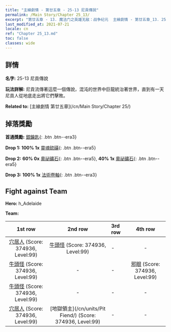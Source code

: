 ```yaml
---
title: "主線劇情 - 第廿五章 - 25-13 尼貢傳說"
permalink: /Main Story/Chapter 25_13/
excerpt: "第廿五章 - 13. 魔法门之英雄无敌：战争纪元  主線劇情 - 第廿五章_13. 25-13 尼貢傳說"
last_modified_at: 2021-07-21
locale: cn
ref: "Chapter 25_13.md"
toc: false
classes: wide
---
```


## 詳情

 **名字:** 25-13 尼貢傳說

 **玩法詳解:** 尼貢流傳著這麼一個傳說，混沌的世界中巨龍統治著世界，直到有一天尼貢人從地底走出將它們擊敗。

 **Related to:** [主線劇情 第廿五章](/cn/Main Story/Chapter 25/)

## 掉落獎勵

 **首通獎勵:** [銀鑰匙](/cn/Items/con_693/){: .btn .btn--era3}

 **Drop 1:** **100% 1x** [靈魂硫磺](/cn/Items/mat_85/){: .btn .btn--era5}

 **Drop 2:** **60% 0x** [奧祕礦石](/cn/Items/mat_75/){: .btn .btn--era5}, **40% 1x** [奧祕礦石](/cn/Items/mat_75/){: .btn .btn--era5}

 **Drop 3:** **100% 1x** [法術卷軸](/cn/Items/con_694/){: .btn .btn--era3}


## Fight against Team
 **Hero:** h_Adelaide

 **Team:**


  | 1st row | 2nd row | 3rd row | 4th row |
  |:----:|:----:|:----|:----:|
  | [穴居人](/cn/units/Troglodyte/) (Score: 374936, Level:99)  | [牛頭怪](/cn/units/Minotaur/) (Score: 374936, Level:99)  | - | - |
  | [牛頭怪](/cn/units/Minotaur/) (Score: 374936, Level:99)  | - | - | [邪眼](/cn/units/Beholder/) (Score: 374936, Level:99)  |
  | [牛頭怪](/cn/units/Minotaur/) (Score: 374936, Level:99)  | - | - | - |
  | [穴居人](/cn/units/Troglodyte/) (Score: 374936, Level:99)  | [地獄領主](/cn/units/Pit Fiend/) (Score: 374936, Level:99)  | - | - |


